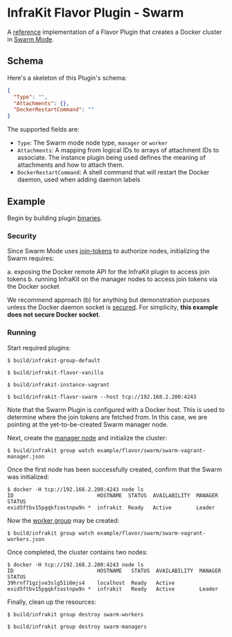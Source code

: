 InfraKit Flavor Plugin - Swarm
==============================

A [reference](../../../README.md#reference-implementations) implementation of a Flavor Plugin that creates a Docker
cluster in [Swarm Mode](https://docs.docker.com/engine/swarm/).


## Schema

Here's a skeleton of this Plugin's schema:
```json
{
  "Type": "",
  "Attachments": {},
  "DockerRestartCommand": ""
}
```

The supported fields are:
* `Type`: The Swarm mode node type, `manager` or `worker`
* `Attachments`: A mapping from logical IDs to arrays of attachment IDs to associate.  The instance plugin being used
  defines the meaning of attachments and how to attach them.
* `DockerRestartCommand`: A shell command that will restart the Docker daemon, used when adding daemon labels

## Example

Begin by building plugin [binaries](../../../README.md#binaries).

### Security

Since Swarm Mode uses [join-tokens](https://docs.docker.com/engine/swarm/join-nodes/) to authorize nodes, initializing
the Swarm requires:

a. exposing the Docker remote API for the InfraKit plugin to access join tokens
b. running InfraKit on the manager nodes to access join tokens via the Docker socket
 
We recommend approach (b) for anything but demonstration purposes unless the Docker daemon socket is
[secured](https://docs.docker.com/engine/security/https/).  For simplicity, **this example does not secure
Docker socket**.


### Running

Start required plugins:

```shell
$ build/infrakit-group-default
```

```shell
$ build/infrakit-flavor-vanilla
```

```shell
$ build/infrakit-instance-vagrant
```

```shell
$ build/infrakit-flavor-swarm --host tcp://192.168.2.200:4243
```

Note that the Swarm Plugin is configured with a Docker host.  This is used to determine where the join tokens are
fetched from.  In this case, we are pointing at the yet-to-be-created Swarm manager node.

Next, create the [manager node](swarm-vagrant-manager.json) and initialize the cluster:

```shell
$ build/infrakit group watch example/flavor/swarm/swarm-vagrant-manager.json
```

Once the first node has been successfully created, confirm that the Swarm was initialized:
```shell
$ docker -H tcp://192.168.2.200:4243 node ls
ID                           HOSTNAME  STATUS  AVAILABILITY  MANAGER STATUS
exid5ftbv15pgqkfzastnpw9n *  infrakit  Ready   Active        Leader
```
 
Now the [worker group](swarm-vagrant-workers.json) may be created:
```shell
$ build/infrakit group watch example/flavor/swarm/swarm-vagrant-workers.json
```

Once completed, the cluster contains two nodes:
```shell
$ docker -H tcp://192.168.2.200:4243 node ls
ID                           HOSTNAME   STATUS  AVAILABILITY  MANAGER STATUS
39hrnf71gzjve3slg51i6mjs4    localhost  Ready   Active
exid5ftbv15pgqkfzastnpw9n *  infrakit   Ready   Active        Leader
```

Finally, clean up the resources:
```shell
$ build/infrakit group destroy swarm-workers

$ build/infrakit group destroy swarm-managers
```
